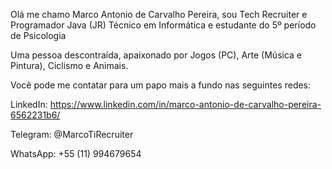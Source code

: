 Olá me chamo Marco Antonio de Carvalho Pereira, sou Tech Recruiter e Programador Java (JR) 
Técnico em Informática e estudante do 5º período de Psicologia 

Uma pessoa descontraída, apaixonado por Jogos (PC), Arte (Música e Pintura), Ciclismo e Animais.

Você pode me contatar para um papo mais a fundo nas seguintes redes:

LinkedIn: https://www.linkedin.com/in/marco-antonio-de-carvalho-pereira-6562231b6/

Telegram: @MarcoTiRecruiter

WhatsApp: +55 (11) 994679654
